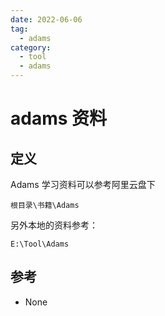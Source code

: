 ```yaml
---
date: 2022-06-06
tag:
  - adams
category:
  - tool
  - adams
---
```


# adams 资料


## 定义

Adams 学习资料可以参考阿里云盘下

```shell
根目录\书籍\Adams
```

另外本地的资料参考：

```shell
E:\Tool\Adams
```

## 参考

- None
